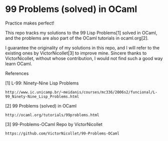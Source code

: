 99 Problems (solved) in OCaml
============================
Practice makes perfect!

This repo tracks my solutions to the 99 Lisp Problems[1] solved in OCaml, and the problems are also part of the OCaml tutorials in ocaml.org[2]. 

I guarantee the originality of my solutions in this repo, and I will refer to the existing ones by VictorNicollet[3] to improve mine. Sincere thanks to VictorNicollet, without whose contribution, I would not find such a good way learn OCaml.


References

[1] L-99: Ninety-Nine Lisp Problems

    http://www.ic.unicamp.br/~meidanis/courses/mc336/2006s2/funcional/L-99_Ninety-Nine_Lisp_Problems.html

[2] 99 Problems (solved) in OCaml

    http://ocaml.org/tutorials/99problems.html

[3] 99-Problems-OCaml Repo by VictorNicollet

    https://github.com/VictorNicollet/99-Problems-OCaml
